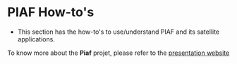 # PIAF How-to's

* This section has the how-to's to use/understand PIAF and its satellite applications.  

To know more about the **Piaf** projet, please refer to the <a href="https://piaf.etalab.studio/">presentation website</a>
